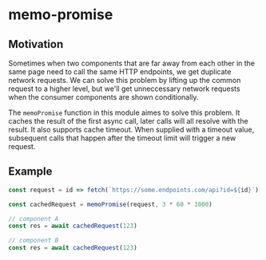 # memo-promise

## Motivation

Sometimes when two components that are far away from each other in the same page need to call the same HTTP endpoints, we get duplicate network requests. We can solve this problem by lifting up the common request to a higher level, but we'll get unneccessary network requests when the consumer components are shown conditionally.

The `memoPromise` function in this module aimes to solve this problem. It caches the result of the first async call, later calls will all resolve with the result. It also supports cache timeout. When supplied with a timeout value, subsequent calls that happen after the timeout limit will trigger a new request.

## Example

```js
const request = id => fetch(`https://some.endpoints.com/api?id=${id}`).then(res => res.json())

const cachedRequest = memoPromise(request, 3 * 60 * 1000)

// component A
const res = await cachedRequest(123)

// component B
const res = await cachedRequest(123)
```
